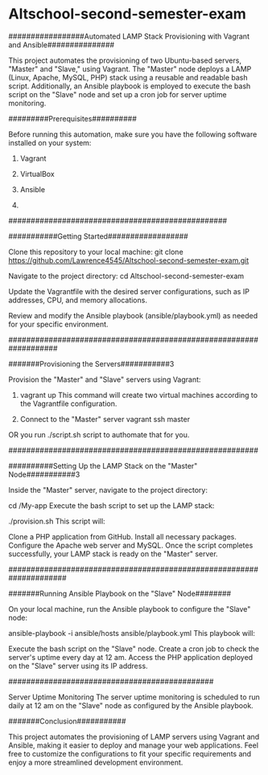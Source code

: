 # Altschool-second-semester-exam
#################Automated LAMP Stack Provisioning with Vagrant and Ansible###############

This project automates the provisioning of two Ubuntu-based servers, "Master" and "Slave," using Vagrant. The "Master" node deploys a LAMP (Linux, Apache, MySQL, PHP) stack using a reusable and readable bash script. Additionally, an Ansible playbook is employed to execute the bash script on the "Slave" node and set up a cron job for server uptime monitoring.


#########Prerequisites##########

Before running this automation, make sure you have the following software installed on your system:

1. Vagrant

2. VirtualBox

3. Ansible

4. 
#################################################




###########Getting Started##################



Clone this repository to your local machine:
git clone https://github.com/Lawrence4545/Altschool-second-semester-exam.git

Navigate to the project directory:
cd Altschool-second-semester-exam

Update the Vagrantfile with the desired server configurations, such as IP addresses, CPU, and memory allocations.

Review and modify the Ansible playbook (ansible/playbook.yml) as needed for your specific environment.



###################################################################




#######Provisioning the Servers###########3

Provision the "Master" and "Slave" servers using Vagrant:

1. vagrant up
This command will create two virtual machines according to the Vagrantfile configuration.

2. Connect to the "Master" server
vagrant ssh master

OR you run ./script.sh script to authomate that for you.




########################################################




##########Setting Up the LAMP Stack on the "Master" Node###########3


Inside the "Master" server, navigate to the project directory:

cd /My-app
Execute the bash script to set up the LAMP stack:

./provision.sh
This script will:

Clone a PHP application from GitHub.
Install all necessary packages.
Configure the Apache web server and MySQL.
Once the script completes successfully, your LAMP stack is ready on the "Master" server.



#####################################################################


#######Running Ansible Playbook on the "Slave" Node########


On your local machine, run the Ansible playbook to configure the "Slave" node:

ansible-playbook -i ansible/hosts ansible/playbook.yml
This playbook will:

Execute the bash script on the "Slave" node.
Create a cron job to check the server's uptime every day at 12 am.
Access the PHP application deployed on the "Slave" server using its IP address.


##############################################



Server Uptime Monitoring
The server uptime monitoring is scheduled to run daily at 12 am on the "Slave" node as configured by the Ansible playbook.



#######Conclusion###########



This project automates the provisioning of LAMP servers using Vagrant and Ansible, making it easier to deploy and manage your web applications. Feel free to customize the configurations to fit your specific requirements and enjoy a more streamlined development environment.





